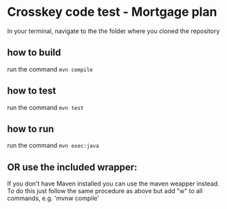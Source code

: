 # Crosskey code test - Mortgage plan

In your terminal, navigate to the the folder where you cloned the repository

## how to build
run the command `mvn compile`

## how to test
run the command `mvn test`

## how to run
run the command `mvn exec:java`

## OR use the included wrapper:
If you don't have Maven installed you can use the maven weapper instead. To do this just follow
the same procedure as above but add "w" to all commands, e.g. 'mvnw compile'
